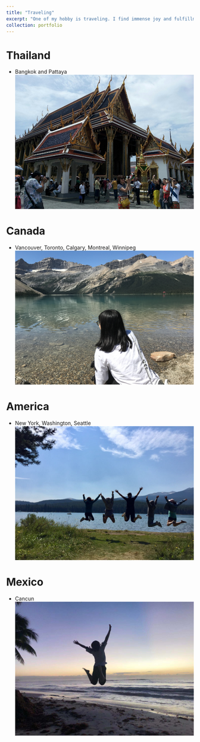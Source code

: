 ```yaml
---
title: "Traveling"
excerpt: "One of my hobby is traveling. I find immense joy and fulfillment in exploring new destinations, experiencing diverse cultures, and immersing myself in the beauty of different landscapes. Traveling allows me to broaden my perspectives, meet new people, and create lasting memories. Whether it’s discovering historical landmarks, enjoying local cuisine, or simply appreciating the natural wonders of each place, I cherish the adventure and excitement that come with every journey. Traveling not only provides a break from routine but also offers a continuous learning experience, making it a truly enriching and rewarding hobby for me."
collection: portfolio
---
```


Thailand
======
* Bangkok and Pattaya
<br/><img src='/images/thailand.png'>

Canada
======
* Vancouver, Toronto, Calgary, Montreal, Winnipeg
<br/><img src='/images/calgary.png'>

America
======
* New York, Washington, Seattle
<br/><img src='/images/yellowstone.png'>

Mexico
======
* Cancun
<br/><img src='/images/cancun.png'>

